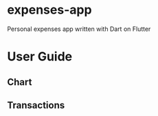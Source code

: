 # expenses-app
Personal expenses app written with Dart on Flutter


# User Guide

## Chart
## Transactions